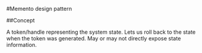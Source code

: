 ﻿#Memento design pattern

##Concept

A token/handle representing the system state. Lets us roll back to the state when the token was generated. 
May or may not directly expose state information.